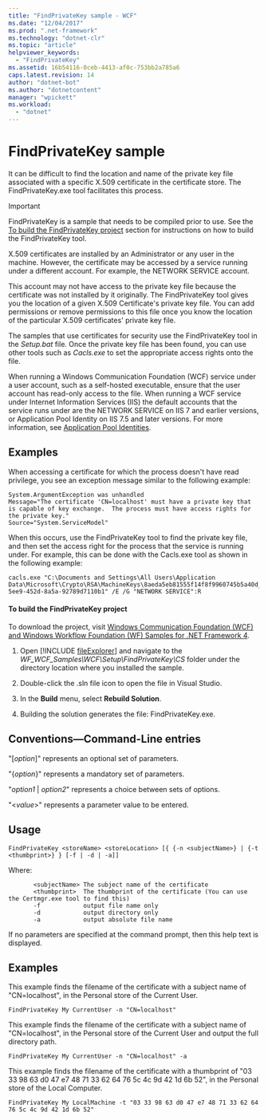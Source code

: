 ```yaml
---
title: "FindPrivateKey sample - WCF"
ms.date: "12/04/2017"
ms.prod: ".net-framework"
ms.technology: "dotnet-clr"
ms.topic: "article"
helpviewer_keywords: 
  - "FindPrivateKey"
ms.assetid: 16b54116-0ceb-4413-af0c-753bb2a785a6
caps.latest.revision: 14
author: "dotnet-bot"
ms.author: "dotnetcontent"
manager: "wpickett"
ms.workload: 
  - "dotnet"
---
```

# FindPrivateKey sample

It can be difficult to find the location and name of the private key file associated with a specific X.509 certificate in the certificate store. The FindPrivateKey.exe tool facilitates this process.

> [!IMPORTANT]
> FindPrivateKey is a sample that needs to be compiled prior to use. See the [To build the FindPrivateKey project](#to-build-the-findprivatekey-project) section for instructions on how to build the FindPrivateKey tool.

X.509 certificates are installed by an Administrator or any user in the machine. However, the certificate may be accessed by a service running under a different account. For example, the NETWORK SERVICE account.

This account may not have access to the private key file because the certificate was not installed by it originally. The FindPrivateKey tool gives you the location of a given X.509 Certificate's private key file. You can add permissions or remove permissions to this file once you know the location of the particular X.509 certificates' private key file.

The samples that use certificates for security use the FindPrivateKey tool in the *Setup.bat* file. Once the private key file has been found, you can use other tools such as *Cacls.exe* to set the appropriate access rights onto the file.

When running a Windows Communication Foundation (WCF) service under a user account, such as a self-hosted executable, ensure that the user account has read-only access to the file. When running a WCF service under Internet Information Services (IIS) the default accounts that the service runs under are the NETWORK SERVICE on IIS 7 and earlier versions, or Application Pool Identity on IIS 7.5 and later versions. For more information, see [Application Pool Identities](/iis/manage/configuring-security/application-pool-identities).

## Examples

When accessing a certificate for which the process doesn't have read privilege, you see an exception message similar to the following example:

```
System.ArgumentException was unhandled
Message="The certificate 'CN=localhost' must have a private key that is capable of key exchange.  The process must have access rights for the private key."
Source="System.ServiceModel"
```

When this occurs, use the FindPrivateKey tool to find the private key file, and then set the access right for the process that the service is running under. For example, this can be done with the Cacls.exe tool as shown in the following example:

```
cacls.exe "C:\Documents and Settings\All Users\Application Data\Microsoft\Crypto\RSA\MachineKeys\8aeda5eb81555f14f8f9960745b5a40d_38f7de48-5ee9-452d-8a5a-92789d7110b1" /E /G "NETWORK SERVICE":R
```

#### To build the FindPrivateKey project

To download the project, visit [Windows Communication Foundation (WCF) and Windows Workflow Foundation (WF) Samples for .NET Framework 4](https://www.microsoft.com/download/details.aspx?id=21459).

1. Open [!INCLUDE [fileExplorer](../../../../includes/fileexplorer-md.md)] and navigate to the *WF_WCF_Samples\WCF\Setup\FindPrivateKey\CS* folder under the directory location where you installed the sample.

2. Double-click the .sln file icon to open the file in Visual Studio.

3. In the **Build** menu, select **Rebuild Solution**.

4. Building the solution generates the file: FindPrivateKey.exe.

## Conventions—Command-Line entries

 "[*option*]" represents an optional set of parameters.

 "{*option*}" represents a mandatory set of parameters.

 "*option1* &#124; *option2*" represents a choice between sets of options.

 "\<*value*>" represents a parameter value to be entered.

## Usage

```
FindPrivateKey <storeName> <storeLocation> [{ {-n <subjectName>} | {-t <thumbprint>} } [-f | -d | -a]]
```

Where:

```
       <subjectName> The subject name of the certificate
       <thumbprint>  The thumbprint of the certificate (You can use the Certmgr.exe tool to find this)
       -f            output file name only
       -d            output directory only
       -a            output absolute file name
```

If no parameters are specified at the command prompt, then this help text is displayed.

## Examples

This example finds the filename of the certificate with a subject name of "CN=localhost", in the Personal store of the Current User.

```
FindPrivateKey My CurrentUser -n "CN=localhost"
```

This example finds the filename of the certificate with a subject name of "CN=localhost", in the Personal store of the Current User and output the full directory path.

```
FindPrivateKey My CurrentUser -n "CN=localhost" -a
```

This example finds the filename of the certificate with a thumbprint of "03 33 98 63 d0 47 e7 48 71 33 62 64 76 5c 4c 9d 42 1d 6b 52", in the Personal store of the Local Computer.

```
FindPrivateKey My LocalMachine -t "03 33 98 63 d0 47 e7 48 71 33 62 64 76 5c 4c 9d 42 1d 6b 52"
```
